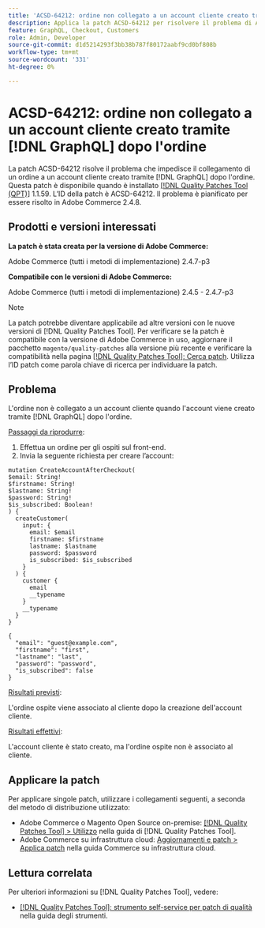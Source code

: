 ```yaml
---
title: 'ACSD-64212: ordine non collegato a un account cliente creato tramite [!DNL GraphQL] dopo aver effettuato l''ordine'
description: Applica la patch ACSD-64212 per risolvere il problema di Adobe Commerce per cui un ordine non viene collegato a un account cliente creato tramite [!DNL GraphQL] dopo aver effettuato l'ordine.
feature: GraphQL, Checkout, Customers
role: Admin, Developer
source-git-commit: d1d5214293f3bb38b787f80172aabf9cd0bf808b
workflow-type: tm+mt
source-wordcount: '331'
ht-degree: 0%

---
```


# ACSD-64212: ordine non collegato a un account cliente creato tramite [!DNL GraphQL] dopo l&#39;ordine

La patch ACSD-64212 risolve il problema che impedisce il collegamento di un ordine a un account cliente creato tramite [!DNL GraphQL] dopo l&#39;ordine. Questa patch è disponibile quando è installato [[!DNL Quality Patches Tool (QPT)]](/help/tools/quality-patches-tool/quality-patches-tool-to-self-serve-quality-patches.md) 1.1.59. L’ID della patch è ACSD-64212. Il problema è pianificato per essere risolto in Adobe Commerce 2.4.8.

## Prodotti e versioni interessati

**La patch è stata creata per la versione di Adobe Commerce:**

Adobe Commerce (tutti i metodi di implementazione) 2.4.7-p3

**Compatibile con le versioni di Adobe Commerce:**

Adobe Commerce (tutti i metodi di implementazione) 2.4.5 - 2.4.7-p3

>[!NOTE]
>
>La patch potrebbe diventare applicabile ad altre versioni con le nuove versioni di [!DNL Quality Patches Tool]. Per verificare se la patch è compatibile con la versione di Adobe Commerce in uso, aggiornare il pacchetto `magento/quality-patches` alla versione più recente e verificare la compatibilità nella pagina [[!DNL Quality Patches Tool]: Cerca patch](https://experienceleague.adobe.com/tools/commerce-quality-patches/index.html). Utilizza l’ID patch come parola chiave di ricerca per individuare la patch.

## Problema

L&#39;ordine non è collegato a un account cliente quando l&#39;account viene creato tramite [!DNL GraphQL] dopo l&#39;ordine.

<u>Passaggi da riprodurre</u>:

1. Effettua un ordine per gli ospiti sul front-end.
1. Invia la seguente richiesta per creare l’account:

```
mutation CreateAccountAfterCheckout(
$email: String!
$firstname: String!
$lastname: String!
$password: String!
$is_subscribed: Boolean!
) {
  createCustomer(
    input: {
      email: $email
      firstname: $firstname
      lastname: $lastname
      password: $password
      is_subscribed: $is_subscribed
    }
  ) {
    customer {
      email
      __typename
    }
    __typename
  }
}
```

```
{
  "email": "guest@example.com",
  "firstname": "first",
  "lastname": "last",
  "password": "password",
  "is_subscribed": false
}
```

<u>Risultati previsti</u>:

L&#39;ordine ospite viene associato al cliente dopo la creazione dell&#39;account cliente.

<u>Risultati effettivi</u>:

L&#39;account cliente è stato creato, ma l&#39;ordine ospite non è associato al cliente.


## Applicare la patch

Per applicare singole patch, utilizzare i collegamenti seguenti, a seconda del metodo di distribuzione utilizzato:

* Adobe Commerce o Magento Open Source on-premise: [[!DNL Quality Patches Tool] > Utilizzo](/help/tools/quality-patches-tool/usage.md) nella guida di [!DNL Quality Patches Tool].
* Adobe Commerce su infrastruttura cloud: [Aggiornamenti e patch > Applica patch](https://experienceleague.adobe.com/docs/commerce-cloud-service/user-guide/develop/upgrade/apply-patches.html) nella guida Commerce su infrastruttura cloud.


## Lettura correlata

Per ulteriori informazioni su [!DNL Quality Patches Tool], vedere:

* [[!DNL Quality Patches Tool]: strumento self-service per patch di qualità](/help/tools/quality-patches-tool/quality-patches-tool-to-self-serve-quality-patches.md) nella guida degli strumenti.
